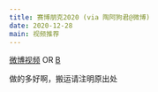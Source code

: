 ```yaml
---
title: 赛博朋克2020 (via 陶阿狗君@微博)
date: 2020-12-28
main: 视频推荐
---
```


[微博视频](https://weibo.com/1009822415/JAxCY43Oy) OR [B](https://www.bilibili.com/video/BV14v411t7ri)

做的多好啊，搬运请注明原出处